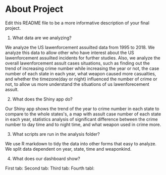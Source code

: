 # About Project

Edit this README file to be a more informative description of your final project.

1. What data are we analyzing?  

We analyze the US lawenforcement assuilted data from 1995 to 2018. We analyze this data to allow other who have interest about the US lawenforcement assuilted incidents for further studies.  Also, we analyze the overall lawenforcement assult cases situations, such as finding out the trend of increasing crime number while increasing the year or not, the case number of each state in each year, what weapon caused more casualties, and whether the timezone(day or night) influenced the number of crime  or not, to allow us more understand the situations of us lawenforecement assult.   

2. What does the Shiny app do?  

Our Shiny app shows the trend of the year to crime number in each state to compare to the whole states's, a map with assult case number of each state in each year, statistics analysis of significant difference between the crime number to day time and to night time, and what weapon used in crime more.  

3. What scripts are run in the analysis folder?  

We use  R markdown to tidy the data into other forms that easy to analyze. We split data dependent on year, state, time and weaponkind.

4. What does our dashboard show?

First tab: 
Second tab:
Third tab:
Fourth tabl:
